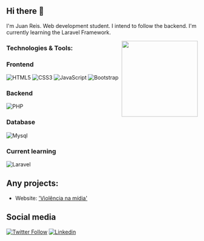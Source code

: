 ## Hi there 👋

I'm Juan Reis. Web development student. I intend to follow the backend. I'm currently learning the Laravel Framework.

<img align='right' src='https://i.imgur.com/b4fl4D3.jpg' width='200"'>


### Technologies & Tools:

### Frontend

![HTML5](https://img.shields.io/badge/HTML5-E34F26?style=for-the-badge&logo=html5&logoColor=white)
![CSS3](https://img.shields.io/badge/CSS3-1572B6?style=for-the-badge&logo=css3&logoColor=white)
![JavaScript](https://img.shields.io/badge/JavaScript-F7DF1E?style=for-the-badge&logo=javascript&logoColor=black)
![Bootstrap](https://img.shields.io/badge/Bootstrap-563D7C?style=for-the-badge&logo=bootstrap&logoColor=white)

### Backend
![PHP](https://img.shields.io/badge/PHP-777BB4?style=for-the-badge&logo=php&logoColor=white)

### Database
![Mysql](https://img.shields.io/badge/MySQL-00000F?style=for-the-badge&logo=mysql&logoColor=white)

### Current learning
![Laravel](https://img.shields.io/badge/Laravel-FF2D20?style=for-the-badge&logo=laravel&logoColor=white)

## Any projects:
- Website: ['Violência na mídia'](https://github.com/eljuanreis/site-violencia_na_midia)

## Social media
[![Twitter Follow](https://img.shields.io/twitter/follow/eljuanreis?color=%231DA1F2&label=Twitter&style=for-the-badge&logo=twitter&logoColor=ffffff)](https://twitter.com/eljuanreis)
[![Linkedin](https://img.shields.io/badge/LinkedIn-0077B5?style=for-the-badge&logo=linkedin&logoColor=white)](https://www.linkedin.com/in/juanreis/)
<!--
**eljuanreis/eljuanreis** is a ✨ _special_ ✨ repository because its `README.md` (this file) appears on your GitHub profile.

Here are some ideas to get you started:

- 🔭 I’m currently working on ...
- 🌱 I’m currently learning ...
- 👯 I’m looking to collaborate on ...
- 🤔 I’m looking for help with ...
- 💬 Ask me about ...
- 📫 How to reach me: ...
- 😄 Pronouns: ...
- ⚡ Fun fact: ...
-->
